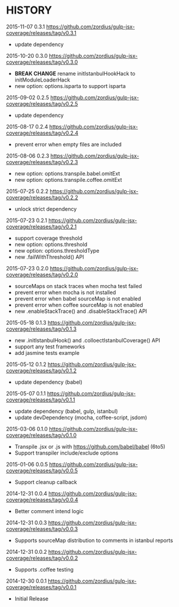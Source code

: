 HISTORY
=======

2015-11-07 0.3.1 https://github.com/zordius/gulp-jsx-coverage/releases/tag/v0.3.1
   * update dependency

2015-10-20 0.3.0 https://github.com/zordius/gulp-jsx-coverage/releases/tag/v0.3.0
   * **BREAK CHANGE** rename initIstanbulHookHack to initModuleLoaderHack
   * new option: options.isparta to support isparta

2015-09-02 0.2.5 https://github.com/zordius/gulp-jsx-coverage/releases/tag/v0.2.5
   * update dependency

2015-08-17 0.2.4 https://github.com/zordius/gulp-jsx-coverage/releases/tag/v0.2.4
   * prevent error when empty files are included

2015-08-06 0.2.3 https://github.com/zordius/gulp-jsx-coverage/releases/tag/v0.2.3
   * new option: options.transpile.babel.omitExt
   * new option: options.transpile.coffee.omitExt

2015-07-25 0.2.2 https://github.com/zordius/gulp-jsx-coverage/releases/tag/v0.2.2
   * unlock strict dependency

2015-07-23 0.2.1 https://github.com/zordius/gulp-jsx-coverage/releases/tag/v0.2.1
   * support coverage threshold
   * new option: options.threshold
   * new option: options.thresholdType
   * new .failWithThreshold() API

2015-07-23 0.2.0 https://github.com/zordius/gulp-jsx-coverage/releases/tag/v0.2.0
   * sourceMaps on stack traces when mocha test failed
   * prevent error when mocha is not installed
   * prevent error when babel sourceMap is not enabled
   * prevent error when coffee sourceMap is not enabled
   * new .enableStackTrace() and .disableStackTrace() API

2015-05-18 0.1.3 https://github.com/zordius/gulp-jsx-coverage/releases/tag/v0.1.3
   * new .initIstanbulHook() and .colloectIstanbulCoverage() API
   * support any test frameworks
   * add jasmine tests example

2015-05-12 0.1.2 https://github.com/zordius/gulp-jsx-coverage/releases/tag/v0.1.2
   * update dependency (babel)

2015-05-07 0.1.1 https://github.com/zordius/gulp-jsx-coverage/releases/tag/v0.1.1
   * update dependency (babel, gulp, istanbul)
   * update devDependency (mocha, coffee-script, jsdom)

2015-03-06 0.1.0 https://github.com/zordius/gulp-jsx-coverage/releases/tag/v0.1.0
   * Transpile .jsx or .js with https://github.com/babel/babel (6to5)
   * Support transpiler include/exclude options

2015-01-06 0.0.5 https://github.com/zordius/gulp-jsx-coverage/releases/tag/v0.0.5
   * Support cleanup callback

2014-12-31 0.0.4 https://github.com/zordius/gulp-jsx-coverage/releases/tag/v0.0.4
   * Better comment intend logic

2014-12-31 0.0.3 https://github.com/zordius/gulp-jsx-coverage/releases/tag/v0.0.3
   * Supports sourceMap distribution to comments in istanbul reports

2014-12-31 0.0.2 https://github.com/zordius/gulp-jsx-coverage/releases/tag/v0.0.2
   * Supports .coffee testing

2014-12-30 0.0.1 https://github.com/zordius/gulp-jsx-coverage/releases/tag/v0.0.1
   * Initial Release
